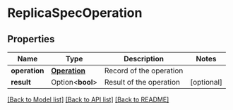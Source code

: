 # ReplicaSpecOperation

## Properties

Name | Type | Description | Notes
------------ | ------------- | ------------- | -------------
**operation** | [**Operation**](.md) | Record of the operation | 
**result** | Option<**bool**> | Result of the operation | [optional]


[[Back to Model list]](../README.md#documentation-for-models) [[Back to API list]](../README.md#documentation-for-api-endpoints) [[Back to README]](../README.md)

